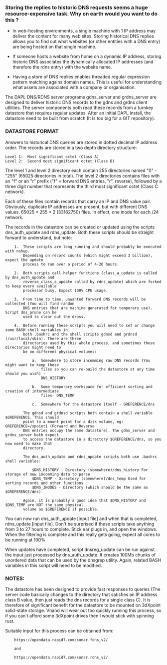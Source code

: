 
### Storing the replies to historic DNS requests seems a huge resource-expensive task. Why on earth would you want to do this ?

-   In web-hosting environments, a single machine with 1 IP address may deliver the content for many web sites. Storing historical DNS replies allows you to find out what websites (or other entities with a DNS entry) are being hosted on that single machine.

-   If someone hosts a website from home on a dynamic IP address, storing historic DNS associates the dynamically allocated IP addresses (and therefore the rdns entry) with the website name.

-   Having a store of DNS replies enables threaded regular expression pattern matching agains domain names. This is useful for understanding what assets are associated with a company or organisation.


The DAPL DNS/RDNS server programs gdns_server and grdns_server are designed to deliver historic DNS records
to the gdns and grdns client utllities. The server components both read these records from a turnkey datastore 
that requires regular updates. After an initial DAPL install, the datastore need to be built from scratch (It is 
too big for a GIT repository). 

### DATASTORE FORMAT

Answers to historical DNS queries are stored in dotted decimal IP address order. The records are stored in
a two depth directory structure:

    Level 1:  Most significant octet (Class A)
    Level 2:  Second most significant octet (Class B)

The level 1 and level 2 directory each contain 255 directories named "0" -"255" (65025 directories in total). 
The level 2 directories contains files with an "f" or an "r" prefix ("f" = forward DNS entries, "r", reverse), 
followed by a three digit number that represents the third most significant octet (Class C network). 

Each of these files contain records that carry an IP and DNS value pair. Obviously, duplicate IP addresses are 
present, but with different DNS values. 65025 * 255 * 2 (33162750) files. In effect, one inode for each /24 network.

The records in the datastore can be created or updated using the scripts dns_auth_update and rdns_update. Both
these scripts should be straight forward to understand, but note:

        1.  These scripts are long running and should probably be executed with nohup.
            Depending on record counts (which might exceed 3 billion), expect the update 
            process to run over a period of 4-20 hours. 
            
        2.  Both scripts call helper functions (class_a_update is called by dns_auth_update and
            reverse_class_a_update called by rdns_update) which are forked to keep every available 
            processor busy. Expect 100% CPU usage.

        3.  From time to time, unwanted forward DNS records will be collected (You will find randon 
            DNS entries that are machine generated for temporary use). Script dns_prune can be 
            used to clear out the dross.

        4.  Before running these scripts you will need to set or change some BASH shell variables in
            both .bashrc and the shell scripts gdnsd and grdnsd (/usr/local/sbin). There are three
            directories used by this whole process, and sometimes these directories might need to 
            be on different physical volumes:
            
                a.  Somewhere to store incomming raw DNS records (You might want to keep these
                    files so you can re-build the datastore at any time should you wish) - 
                    DNS_HISTORY

                b.  Some temporary workspace for efficient sorting and creation of intermediate
                    files- DNS_TEMP

                c.  Somewhere for the datastore itself - GREFERENCE/dns

            The gdnsd and grdnsd scripts both contain a shell variable $GREFERENCE. This should
            point to a mount point for a disk volume, eg: GREFERENCE=/xpoint1 (Forward and Reverse
            DNS entries occupy the same datastore). The gdns_server and grdns_server both expect
            to access the datastore in a directory $GREFERENCE/dns, so you now need to make that
            directory. 
            
            The dns_auth_update and rdns_update scripts both use .bashrc shell variables:
                
                $DNS_HISTORY - Directory (somewhere)/dns_history For storage of new incomming data to parse
                $DNS_TEMP - Directory (somewhere)/dns_temp Used for sorting records and other functions
                $DNS_INODES - Directory (which should be the same as $GREFERENCE/dns).

            Again, it is probably a good idea that $DNS_HISTORY and $DNS_TEMP are NOT the same physical
            volume as $GREFERENCE if possible. 
                
You can now run dns_auth_update [input file] and when that is completed, rdns_update [input file]. Don't
be surprised if these scripts take anything from 3 to 27 hours to complete. Stick ear plugs in, and open
the windows. When the filtering is complete and this really gets going, expect all cores to be running 
at 100%

When updates have completed, script dnsreg_update can be run against the input just processed
by dns_auth_update. It creates 100Mb chunks of unordered data that can be used by the dnsgrep utility. 
Again, related BASH variables in this script will need to be modified.

### NOTES:

The datastore has been designed to provide fast responses to queries (The server code basically changes to 
the directory that satisfies an IP address class B value, then just reads the dns records for a single 
class C). It is therefore of significant benefit for the datastore to be mounted on 3dXpoint solid-state 
storage. Vnand will wear out too quickly running this process, so if you can't afford some 3dXpoint drives
then I would stick with spinning rust. 

Suitable input for this process can be obtained from:

        https://opendata.rapid7.com/sonar.fdns_v2/ 
        
        and 
        
        https://opendata.rapid7.com/sonar.rdns_v2/


